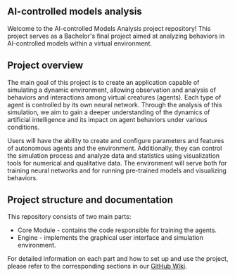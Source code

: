 ## AI-controlled models analysis
Welcome to the AI-controlled Models Analysis project repository! This project serves as a Bachelor's final project aimed at analyzing behaviors in AI-controlled models within a virtual environment.

## Project overview
The main goal of this project is to create an application capable of simulating a dynamic environment, allowing observation and analysis of behaviors and interactions among virtual creatures (agents). Each type of agent is controlled by its own neural network. Through the analysis of this simulation, we aim to gain a deeper understanding of the dynamics of artificial intelligence and its impact on agent behaviors under various conditions.

Users will have the ability to create and configure parameters and features of autonomous agents and the environment. Additionally, they can control the simulation process and analyze data and statistics using visualization tools for numerical and qualitative data. The environment will serve both for training neural networks and for running pre-trained models and visualizing behaviors.

## Project structure and documentation
This repository consists of two main parts:

* Core Module - contains the code responsible for training the agents.
* Engine - implements the graphical user interface and simulation environment.

For detailed information on each part and how to set up and use the project, please refer to the corresponding sections in our [GitHub Wiki](https://github.com/Kiszkacy/AI-controlled-models-analysis/wiki).